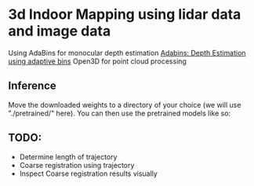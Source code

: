 # 3d Indoor Mapping using lidar data and image data


Using AdaBins for monocular depth estimation [Adabins: Depth Estimation using adaptive bins](https://arxiv.org/abs/2011.14141)
Open3D for point cloud processing

## Inference
Move the downloaded weights to a directory of your choice (we will use "./pretrained/" here). You can then use the pretrained models like so:


## TODO:
* Determine length of trajectory
* Coarse registration using trajectory
* Inspect Coarse registration results visually
